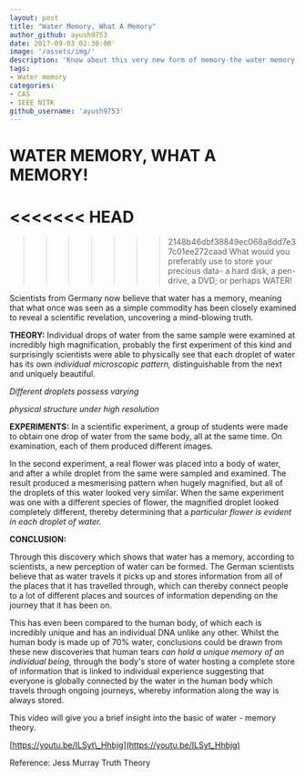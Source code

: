 ```yaml
---
layout: post
title: "Water Memory, What A Memory"
author_github: ayush9753
date: 2017-09-03 02:30:00'
image: '/assets/img/'
description: 'Know about this very new form of memory-the water memory concept and its significance.'
tags:
- Water memory
categories:
- CAS
- IEEE NITK
github_username: 'ayush9753'
---
```

# WATER MEMORY, WHAT A MEMORY!

<<<<<<< HEAD
=======

>>>>>>> 2148b46dbf38849ec068a8dd7e37c01ee272caad
What would you preferably use to store your precious data- a hard disk, a pen-drive, a DVD; or perhaps WATER!

Scientists from Germany now believe that water has a memory, meaning that what once was seen as a simple commodity has been closely examined to reveal a scientific revelation, uncovering a mind-blowing truth.

**THEORY:** Individual drops of water from the same sample were examined at incredibly high magnification, probably the first experiment of this kind and surprisingly scientists were able to physically see that each droplet of water has its own _individual microscopic pattern,_ distinguishable from the next and uniquely beautiful.

_Different droplets possess varying_

_physical structure under high resolution_

**EXPERIMENTS:** In a scientific experiment, a group of students were made to obtain one drop of water from the same body, all at the same time. On examination, each of them produced different images.

In the second experiment, a real flower was placed into a body of water, and after a while droplet from the same were sampled and examined. The result produced a mesmerising pattern when hugely magnified, but all of the droplets of this water looked very similar. When the same experiment was one with a different species of flower, the magnified droplet looked completely different, thereby determining that a _particular flower is evident in each droplet of water._

**CONCLUSION:**

Through this discovery which shows that water has a memory, according to scientists, a new perception of water can be formed. The German scientists believe that as water travels it picks up and stores information from all of the places that it has travelled through, which can thereby connect people to a lot of different places and sources of information depending on the journey that it has been on.

This has even been compared to the human body, of which each is incredibly unique and has an individual DNA unlike any other. Whilst the human body is made up of 70% water, conclusions could be drawn from these new discoveries that human tears _can hold a unique memory of an individual being_, through the body&#39;s store of water hosting a complete store of information that is linked to individual experience suggesting that everyone is globally connected by the water in the human body which travels through ongoing journeys, whereby information along the way is always stored.

This video will give you a brief insight into the basic of water - memory theory.

[https://youtu.be/ILSyt\_Hhbjg](https://youtu.be/ILSyt_Hhbjg)

Reference: Jess Murray Truth Theory
